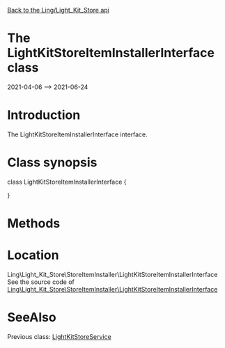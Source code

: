 [Back to the Ling/Light_Kit_Store api](https://github.com/lingtalfi/Light_Kit_Store/blob/master/doc/api/Ling/Light_Kit_Store.md)



The LightKitStoreItemInstallerInterface class
================
2021-04-06 --> 2021-06-24






Introduction
============

The LightKitStoreItemInstallerInterface interface.



Class synopsis
==============


class <span class="pl-k">LightKitStoreItemInstallerInterface</span>  {

}






Methods
==============






Location
=============
Ling\Light_Kit_Store\StoreItemInstaller\LightKitStoreItemInstallerInterface<br>
See the source code of [Ling\Light_Kit_Store\StoreItemInstaller\LightKitStoreItemInstallerInterface](https://github.com/lingtalfi/Light_Kit_Store/blob/master/StoreItemInstaller/LightKitStoreItemInstallerInterface.php)



SeeAlso
==============
Previous class: [LightKitStoreService](https://github.com/lingtalfi/Light_Kit_Store/blob/master/doc/api/Ling/Light_Kit_Store/Service/LightKitStoreService.md)<br>
